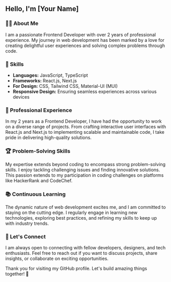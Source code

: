 ## Hello, I'm [Your Name]

### 👨‍💻 About Me
I am a passionate Frontend Developer with over 2 years of professional experience. My journey in web development has been marked by a love for creating delightful user experiences and solving complex problems through code.

### 🚀 Skills
- **Languages:** JavaScript, TypeScript
- **Frameworks:** React.js, Next.js
- **For Design:** CSS, Tailwind CSS, Material-UI (MUI)
- **Responsive Design:** Ensuring seamless experiences across various devices

### 💼 Professional Experience
In my 2 years as a Frontend Developer, I have had the opportunity to work on a diverse range of projects. From crafting interactive user interfaces with React.js and Next.js to implementing scalable and maintainable code, I take pride in delivering high-quality solutions.

### 🏆 Problem-Solving Skills
My expertise extends beyond coding to encompass strong problem-solving skills. I enjoy tackling challenging issues and finding innovative solutions. This passion extends to my participation in coding challenges on platforms like HackerRank and CodeChef.

### 📚 Continuous Learning
The dynamic nature of web development excites me, and I am committed to staying on the cutting edge. I regularly engage in learning new technologies, exploring best practices, and refining my skills to keep up with industry trends.

### 🤝 Let's Connect
I am always open to connecting with fellow developers, designers, and tech enthusiasts. Feel free to reach out if you want to discuss projects, share insights, or collaborate on exciting opportunities.

Thank you for visiting my GitHub profile. Let's build amazing things together! 🚀
